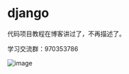 # django
代码项目教程在博客讲过了，不再描述了。

学习交流群：970353786

![image](https://user-images.githubusercontent.com/62045791/128769271-c6c19be4-e10c-43d4-b1b1-6082a7c50906.png)

